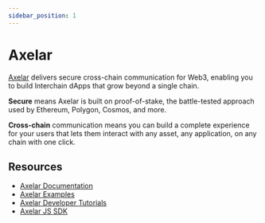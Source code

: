 ```yaml
---
sidebar_position: 1
---
```


# Axelar

[Axelar](https://axelar.network/) delivers secure cross-chain communication for Web3, enabling you to build Interchain dApps that grow beyond a single chain. 

**Secure** means Axelar is built on proof-of-stake, the battle-tested approach used by Ethereum, Polygon, Cosmos, and more. 

**Cross-chain** communication means you can build a complete experience for your users that lets them interact with any asset, any application, on any chain with one click.


## Resources

- [Axelar Documentation](https://docs.axelar.dev/)
- [Axelar Examples](https://github.com/axelarnetwork/axelar-examples)
- [Axelar Developer Tutorials](https://www.youtube.com/@Axelarcore/videos)
- [Axelar JS SDK](https://github.com/axelarnetwork/axelarjs-sdk)